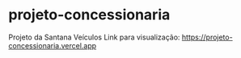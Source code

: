 # projeto-concessionaria
 Projeto da Santana Veículos
Link para visualização: https://projeto-concessionaria.vercel.app

